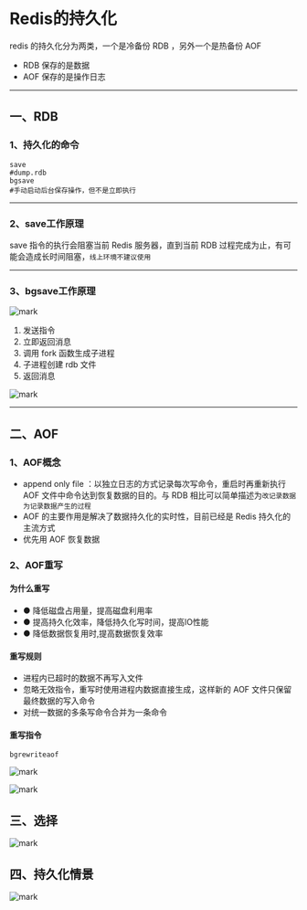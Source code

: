 # Redis的持久化

redis 的持久化分为两类，一个是冷备份 RDB ，另外一个是热备份 AOF

- RDB 保存的是数据
- AOF 保存的是操作日志

---

## 一、RDB

### 1、持久化的命令

```shell
save
#dump.rdb
bgsave
#手动启动后台保存操作，但不是立即执行
```

---

### 2、save工作原理

save 指令的执行会阻塞当前 Redis 服务器，直到当前 RDB 过程完成为止，有可能会造成长时间阻塞，`线上环境不建议使用 `

---

### 3、bgsave工作原理

![mark](http://codedorado.oss-cn-beijing.aliyuncs.com/images/20200329/155923395.png)

1. 发送指令
2. 立即返回消息
3. 调用 fork 函数生成子进程
4. 子进程创建 rdb 文件
5. 返回消息

![mark](http://codedorado.oss-cn-beijing.aliyuncs.com/images/20200329/161327212.png)

---

## 二、AOF

### 1、AOF概念

- append only file ：以独立日志的方式记录每次写命令，重启时再重新执行 AOF 文件中命令达到恢复数据的目的。与 RDB 相比可以简单描述为`改记录数据为记录数据产生的过程`
- AOF 的主要作用是解决了数据持久化的实时性，目前已经是 Redis 持久化的主流方式
- 优先用 AOF 恢复数据

### 2、AOF重写

#### 为什么重写

- ● 降低磁盘占用量，提高磁盘利用率
- ● 提高持久化效率，降低持久化写时间，提高lO性能
- ● 降低数据恢复用时,提高数据恢复效率

#### 重写规则

- 进程内已超时的数据不再写入文件
- 忽略无效指令，重写时使用进程内数据直接生成，这样新的 AOF 文件只保留最终数据的写入命令
- 对统一数据的多条写命令合并为一条命令

#### 重写指令

```shell
bgrewriteaof
```

![mark](http://codedorado.oss-cn-beijing.aliyuncs.com/images/20200329/180714564.png)

![mark](http://codedorado.oss-cn-beijing.aliyuncs.com/images/20200329/180758833.png)

## 三、选择

![mark](http://codedorado.oss-cn-beijing.aliyuncs.com/images/20200329/181044884.png)

## 四、持久化情景

![mark](http://codedorado.oss-cn-beijing.aliyuncs.com/images/20200329/181544644.png)